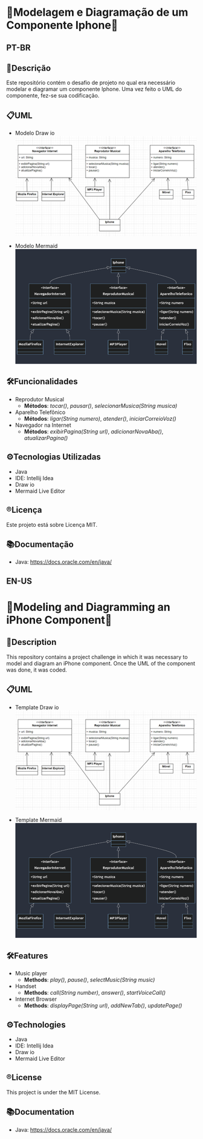 # 📱Modelagem e Diagramação de um Componente Iphone📲

## **PT-BR**
## 📄Descrição
Este repositório contém o desafio de projeto no qual era necessário modelar e diagramar um componente Iphone. Uma vez feito o UML do componente, fez-se sua codificação.

## 📋UML
- Modelo Draw io
  ![Diagrama1](https://github.com/jessieFerrS/BootCamp-Java-Backend-Santander-DIO/blob/main/Desafio%20de%20Projeto%20-%20Modelando%20o%20iPhone%20com%20UML%20Fun%C3%A7%C3%B5es%20de%20M%C3%BAsicas%2C%20Chamadas%20e%20Internet/Modelando%20o%20iPhone%20com%20UML%20Fun%C3%A7%C3%B5es%20de%20M%C3%BAsicas%2C%20Chamadas%20e%20Internet%20-%20drawIo.png)
  
- Modelo Mermaid
  ![Diagram2](https://github.com/jessieFerrS/BootCamp-Java-Backend-Santander-DIO/blob/main/Desafio%20de%20Projeto%20-%20Modelando%20o%20iPhone%20com%20UML%20Fun%C3%A7%C3%B5es%20de%20M%C3%BAsicas%2C%20Chamadas%20e%20Internet/Modelando%20o%20iPhone%20com%20UML%20Fun%C3%A7%C3%B5es%20de%20M%C3%BAsicas%2C%20Chamadas%20e%20Internet%20-%20Mermaid.png)

## 🛠️Funcionalidades
- Reprodutor Musical 
    - **Métodos**: *tocar()*, *pausar()*, *selecionarMusica(String musica)*
- Aparelho Telefônico
    - **Métodos**: *ligar(String numero)*, *atender()*, *iniciarCorreioVoz()*
- Navegador na Internet
    - **Métodos**: *exibirPagina(String url)*, *adicionarNovaAba()*, *atualizarPagina()*

## ⚙️Tecnologias Utilizadas
- Java 
- IDE: Intellij Idea
- Draw io
- Mermaid Live Editor

## ®️Licença
Este projeto está sobre Licença MIT.

## 📚Documentação
- Java: https://docs.oracle.com/en/java/


## **EN-US**
# 📱Modeling and Diagramming an iPhone Component📲

## 📄Description
This repository contains a project challenge in which it was necessary to model and diagram an iPhone component. Once the UML of the component was done, it was coded.

## 📋UML
- Template Draw io
  ![Diagrama1](https://github.com/jessieFerrS/BootCamp-Java-Backend-Santander-DIO/blob/main/Desafio%20de%20Projeto%20-%20Modelando%20o%20iPhone%20com%20UML%20Fun%C3%A7%C3%B5es%20de%20M%C3%BAsicas%2C%20Chamadas%20e%20Internet/Modelando%20o%20iPhone%20com%20UML%20Fun%C3%A7%C3%B5es%20de%20M%C3%BAsicas%2C%20Chamadas%20e%20Internet%20-%20drawIo.png)
  
- Template Mermaid
  ![Diagram2](https://github.com/jessieFerrS/BootCamp-Java-Backend-Santander-DIO/blob/main/Desafio%20de%20Projeto%20-%20Modelando%20o%20iPhone%20com%20UML%20Fun%C3%A7%C3%B5es%20de%20M%C3%BAsicas%2C%20Chamadas%20e%20Internet/Modelando%20o%20iPhone%20com%20UML%20Fun%C3%A7%C3%B5es%20de%20M%C3%BAsicas%2C%20Chamadas%20e%20Internet%20-%20Mermaid.png)

## 🛠️Features
- Music player 
    - **Methods**: *play()*, *pause()*, *selectMusic(String music)*
- Handset
    - **Methods**: *call(String number)*, *answer()*, *startVoiceCall()*
- Internet Browser
    - **Methods**: *displayPage(String url)*, *addNewTab()*, *updatePage()*

## ⚙️Technologies
- Java 
- IDE: Intellij Idea
- Draw io
- Mermaid Live Editor

## ®️License
This project is under the MIT License.

## 📚Documentation
- Java: https://docs.oracle.com/en/java/
